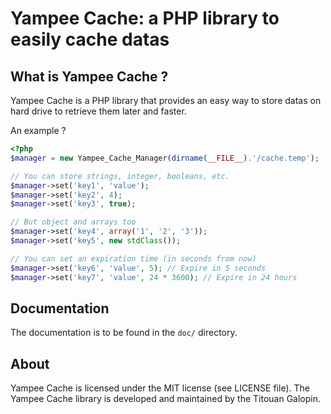 Yampee Cache: a PHP library to easily cache datas
=============================================================

What is Yampee Cache ?
----------------------------

Yampee Cache is a PHP library that provides an easy way to store datas on hard drive to retrieve
them later and faster.

An example ?

``` php
<?php
$manager = new Yampee_Cache_Manager(dirname(__FILE__).'/cache.temp');

// You can store strings, integer, booleans, etc.
$manager->set('key1', 'value');
$manager->set('key2', 4);
$manager->set('key3', true);

// But object and arrays too
$manager->set('key4', array('1', '2', '3'));
$manager->set('key5', new stdClass());

// You can set an expiration time (in seconds from now)
$manager->set('key6', 'value', 5); // Expire in 5 seconds
$manager->set('key7', 'value', 24 * 3600); // Expire in 24 hours
```

Documentation
-------------

The documentation is to be found in the `doc/` directory.

About
-------

Yampee Cache is licensed under the MIT license (see LICENSE file).
The Yampee Cache library is developed and maintained by the Titouan Galopin.
